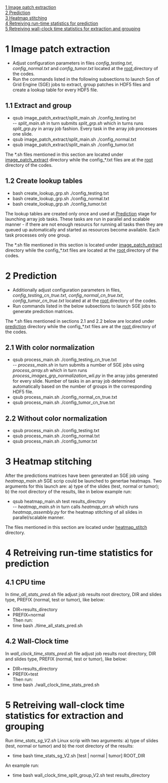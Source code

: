 [1 Image patch extraction](#1-image-patch-extraction)  
[2 Prediction](#2-prediction)  
[3 Heatmap stitching](#3-heatmap-stitching)  
[4 Retreiving run-time statistics for prediction](#4-Retreiving-run-time-statistics-for-prediction)  
[5 Retreiving wall-clock time statistics for extraction and grouping](#5-Retreiving-wall-clock-time-statistics-for-extraction-and-grouping)  


# 1 Image patch extraction
- Adjust configuration parameters in files *config_testing.txt*, *config_normal.txt* and *config_tumor.txt* located at the <a href="https://github.com/DIDSR/HPC_DPAI"> root </a> directory of the codes.
- Run the commands listed in the following subsections to launch Son of Grid Engine (SGE) jobs to extract, group patches in HDF5 files and create a lookup table for every HDF5 file. 
## 1.1 Extract and group
- qsub image_patch_extract/split_main.sh ./config_testing.txt  
-- *split_main.sh* in turn submits *split_grp.sh* which in turns runs *split_grp.py* in array job fashion. Every task in the array job processes one slide.
- qsub image_patch_extract/split_main.sh ./config_normal.txt  
- qsub image_patch_extract/split_main.sh ./config_tumor.txt  

The \*.sh files mentioned in this section are located under <a href="https://github.com/DIDSR/HPC_DPAI/tree/master/image_patch_extract">image_patch_extract</a> directory while the config_*.txt files are at the <a href="https://github.com/DIDSR/HPC_DPAI"> root </a> directory of the codes.
## 1.2 Create lookup tables
- bash create_lookup_grp.sh ./config_testing.txt  
- bash create_lookup_grp.sh ./config_normal.txt  
- bash create_lookup_grp.sh ./config_tumor.txt  

The lookup tables are created only once and used at [Prediction](#2-prediction) stage for launching array job tasks. These tasks are run in parallel and scalable manner - if there are not enough resourcs for running all tasks then they are queued up automatically and started as resources become available. Each task processes only one group. 

The \*.sh file mentioned in this section is located under <a href="https://github.com/DIDSR/HPC_DPAI/tree/master/image_patch_extract">image_patch_extract</a> directory while the config_*.txt files are located at the <a href="https://github.com/DIDSR/HPC_DPAI"> root </a> directory of the codes.

# 2 Prediction
- Additionally adjust configuration parameters in files, *config_testing_cn_true.txt*, *config_normal_cn_true.txt*, *config_tumor_cn_true.txt* located at at the <a href="https://github.com/DIDSR/HPC_DPAI"> root </a> directory of the codes.
- Run commands listed in the below subsections to launch SGE jobs to generate prediction matrices.

The \*.sh files mentioned in sections 2.1 and 2.2  below are located under <a href="https://github.com/DIDSR/HPC_DPAI/tree/master/prediction">prediction</a> directory while the config_*.txt files are at the <a href="https://github.com/DIDSR/HPC_DPAI"> root </a> directory of the codes.

## 2.1 With color normalization
- qsub process_main.sh ./config_testing_cn_true.txt  
-- *process_main.sh* in turn submits a number of SGE jobs using *process_array.sh* which in turn runs *process_images_grp_normalization_wli.py* in the array jobs generated for every slide. Number of tasks in an array job determined automatically based on the number of groups in the corresponding HDF5 file.
- qsub process_main.sh ./config_normal_cn_true.txt  
- qsub process_main.sh ./config_tumor_cn_true.txt  

## 2.2 Without color normalization 
- qsub process_main.sh ./config_testing.txt  
- qsub process_main.sh ./config_normal.txt  
- qsub process_main.sh ./config_tumor.txt  

# 3 Heatmap stitching
After the predictions matrices have been generated an SGE job using *heatmap_main.sh* SGE scrip could be launched to genertae heatmaps. Two arguments for this launch are: a) type of the slides (test, normal or tumor); b) the root directory of the results, like in below example run:  
- qsub heatmap_main.sh test results_directory  
-- *heatmap_main.sh* in turn calls *heatmap_arr.sh* which runs *heatmap_assembly.py* for the heatmap stitching of all slides in parallel/scalable manner.

The files mentioned in this section are located under <a href="https://github.com/DIDSR/HPC_DPAI/tree/master/heatmap_stitch">heatmap_stitch</a> directory.

# 4 Retreiving run-time statistics for prediction
## 4.1 CPU time
In *time_all_stats_pred.sh* file adjust job results root directory, DIR and slides type, PREFIX (normal, test or tumor), like below:  
- DIR=results_directory  
- PREFIX=normal  
Then run:  
- time bash ./time_all_stats_pred.sh
## 4.2 Wall-Clock time
In *wall_clock_time_stats_pred.sh* file adjust job results root directory, DIR and slides type, PREFIX (normal, test or tumor), like below:  
- DIR=results_directory  
- PREFIX=test  
Then run:  
- time bash ./wall_clock_time_stats_pred.sh  

# 5 Retreiving wall-clock time statistics for extraction and grouping
Run *time_stats_sg_V2.sh* Linux scrip with two arguments: a) type of slides (test, normal or tumor) and b) the root directory of the results:
- time bash time_stats_sg_V2.sh [test | normal | tumor] ROOT_DIR  

An example run:  
- time bash wall_clock_time_split_group_V2.sh test results_directory  


